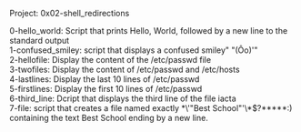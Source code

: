 Project: 0x02-shell_redirections

0-hello_world: Script that prints Hello, World, followed by a new line to the standard output  
1-confused_smiley: script that displays a confused smiley" "(Ôo)'"    
2-hellofile: Display the content of the /etc/passwd file   
3-twofiles: Display the content of /etc/passwd and /etc/hosts    
4-lastlines: Display the last 10 lines of /etc/passwd   
5-firstlines: Display the first 10 lines of /etc/passwd   
6-third_line: Dcript that displays the third line of the file iacta    
7-file: script that creates a file named exactly \*\\'"Best School"\'\\*$\?\*\*\*\*\*:) containing the text Best School ending by a new line.
